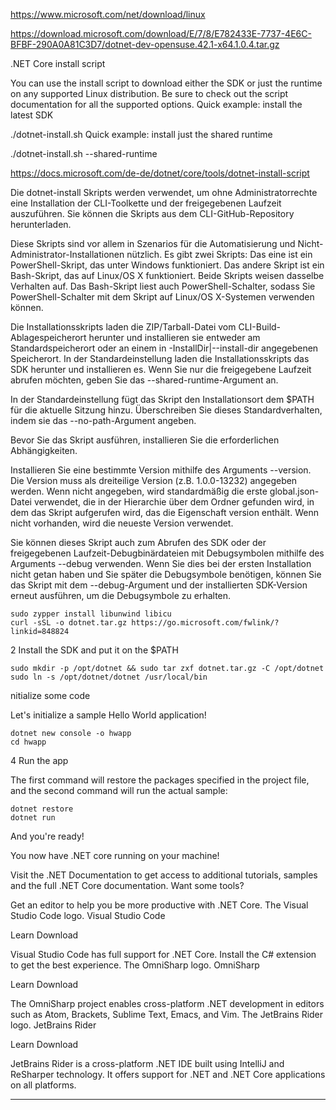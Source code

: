 https://www.microsoft.com/net/download/linux

https://download.microsoft.com/download/E/7/8/E782433E-7737-4E6C-BFBF-290A0A81C3D7/dotnet-dev-opensuse.42.1-x64.1.0.4.tar.gz

.NET Core install script

You can use the install script to download either the SDK or just the runtime on any supported Linux distribution. Be sure to check out the script documentation for all the supported options.
Quick example: install the latest SDK

./dotnet-install.sh
Quick example: install just the shared runtime

./dotnet-install.sh --shared-runtime

https://docs.microsoft.com/de-de/dotnet/core/tools/dotnet-install-script

Die dotnet-install Skripts werden verwendet, um ohne Administratorrechte eine Installation der CLI-Toolkette und der freigegebenen Laufzeit auszuführen. Sie können die Skripts aus dem CLI-GitHub-Repository herunterladen.

Diese Skripts sind vor allem in Szenarios für die Automatisierung und Nicht-Administrator-Installationen nützlich. Es gibt zwei Skripts: Das eine ist ein PowerShell-Skript, das unter Windows funktioniert. Das andere Skript ist ein Bash-Skript, das auf Linux/OS X funktioniert. Beide Skripts weisen dasselbe Verhalten auf. Das Bash-Skript liest auch PowerShell-Schalter, sodass Sie PowerShell-Schalter mit dem Skript auf Linux/OS X-Systemen verwenden können.

Die Installationsskripts laden die ZIP/Tarball-Datei vom CLI-Build-Ablagespeicherort herunter und installieren sie entweder am Standardspeicherort oder an einem in -InstallDir|--install-dir angegebenen Speicherort. In der Standardeinstellung laden die Installationsskripts das SDK herunter und installieren es. Wenn Sie nur die freigegebene Laufzeit abrufen möchten, geben Sie das --shared-runtime-Argument an.

In der Standardeinstellung fügt das Skript den Installationsort dem $PATH für die aktuelle Sitzung hinzu. Überschreiben Sie dieses Standardverhalten, indem sie das --no-path-Argument angeben.

Bevor Sie das Skript ausführen, installieren Sie die erforderlichen Abhängigkeiten.

Installieren Sie eine bestimmte Version mithilfe des Arguments --version. Die Version muss als dreiteilige Version (z.B. 1.0.0-13232) angegeben werden. Wenn nicht angegeben, wird standardmäßig die erste global.json-Datei verwendet, die in der Hierarchie über dem Ordner gefunden wird, in dem das Skript aufgerufen wird, das die Eigenschaft version enthält. Wenn nicht vorhanden, wird die neueste Version verwendet.

Sie können dieses Skript auch zum Abrufen des SDK oder der freigegebenen Laufzeit-Debugbinärdateien mit Debugsymbolen mithilfe des Arguments --debug verwenden. Wenn Sie dies bei der ersten Installation nicht getan haben und Sie später die Debugsymbole benötigen, können Sie das Skript mit dem --debug-Argument und der installierten SDK-Version erneut ausführen, um die Debugsymbole zu erhalten. 



    sudo zypper install libunwind libicu
    curl -sSL -o dotnet.tar.gz https://go.microsoft.com/fwlink/?linkid=848824

2
Install the SDK and put it on the $PATH

    sudo mkdir -p /opt/dotnet && sudo tar zxf dotnet.tar.gz -C /opt/dotnet
    sudo ln -s /opt/dotnet/dotnet /usr/local/bin

nitialize some code

Let's initialize a sample Hello World application!

    dotnet new console -o hwapp
    cd hwapp

4
Run the app

The first command will restore the packages specified in the project file, and the second command will run the actual sample:

    dotnet restore
    dotnet run

And you're ready!

You now have .NET core running on your machine!

Visit the .NET Documentation to get access to additional tutorials, samples and the full .NET Core documentation.
Want some tools?

Get an editor to help you be more productive with .NET Core.
The Visual Studio Code logo.
Visual Studio Code

Learn Download

Visual Studio Code has full support for .NET Core. Install the C# extension to get the best experience.
The OmniSharp logo.
OmniSharp

Learn Download

The OmniSharp project enables cross-platform .NET development in editors such as Atom, Brackets, Sublime Text, Emacs, and Vim.
The JetBrains Rider logo.
JetBrains Rider

Learn Download

JetBrains Rider is a cross-platform .NET IDE built using IntelliJ and ReSharper technology. It offers support for .NET and .NET Core applications on all platforms.



-------------

